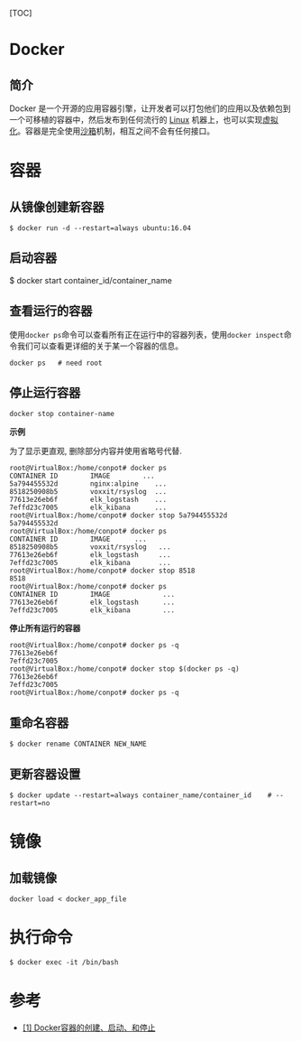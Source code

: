 [TOC]

# Docker

## 简介

Docker 是一个开源的应用容器引擎，让开发者可以打包他们的应用以及依赖包到一个可移植的容器中，然后发布到任何流行的 [Linux](http://baike.baidu.com/item/Linux) 机器上，也可以实现[虚拟化](http://baike.baidu.com/item/%E8%99%9A%E6%8B%9F%E5%8C%96)。容器是完全使用[沙箱](http://baike.baidu.com/item/%E6%B2%99%E7%AE%B1/393318)机制，相互之间不会有任何接口。

# 容器

## 从镜像创建新容器

```shell
$ docker run -d --restart=always ubuntu:16.04
```

## 启动容器

$ docker start container_id/container_name

## 查看运行的容器

使用`docker ps`命令可以查看所有正在运行中的容器列表，使用`docker inspect`命令我们可以查看更详细的关于某一个容器的信息。

```shell
docker ps	# need root
```

## 停止运行容器

```shell
docker stop container-name
```

**示例**

为了显示更直观, 删除部分内容并使用省略号代替.

```shell
root@VirtualBox:/home/conpot# docker ps
CONTAINER ID        IMAGE        ...
5a794455532d        nginx:alpine    ...  
8518250908b5        voxxit/rsyslog  ...
77613e26eb6f        elk_logstash    ...
7effd23c7005        elk_kibana      ...
root@VirtualBox:/home/conpot# docker stop 5a794455532d
5a794455532d
root@VirtualBox:/home/conpot# docker ps
CONTAINER ID        IMAGE      ...
8518250908b5        voxxit/rsyslog   ...
77613e26eb6f        elk_logstash     ...
7effd23c7005        elk_kibana       ...
root@VirtualBox:/home/conpot# docker stop 8518
8518
root@VirtualBox:/home/conpot# docker ps
CONTAINER ID        IMAGE             ...
77613e26eb6f        elk_logstash      ...
7effd23c7005        elk_kibana        ...
```

**停止所有运行的容器**

```shell
root@VirtualBox:/home/conpot# docker ps -q
77613e26eb6f
7effd23c7005
root@VirtualBox:/home/conpot# docker stop $(docker ps -q)
77613e26eb6f
7effd23c7005
root@VirtualBox:/home/conpot# docker ps -q
```

## 重命名容器

```shell
$ docker rename CONTAINER NEW_NAME
```
## 更新容器设置

```shell
$ docker update --restart=always container_name/container_id	# --restart=no
```

# 镜像

## 加载镜像

```shell
docker load < docker_app_file
```

# 执行命令

```shell
$ docker exec -it /bin/bash
```

# 参考

- [[1] Docker容器的创建、启动、和停止](http://www.cnblogs.com/linjiqin/p/8608975.html)